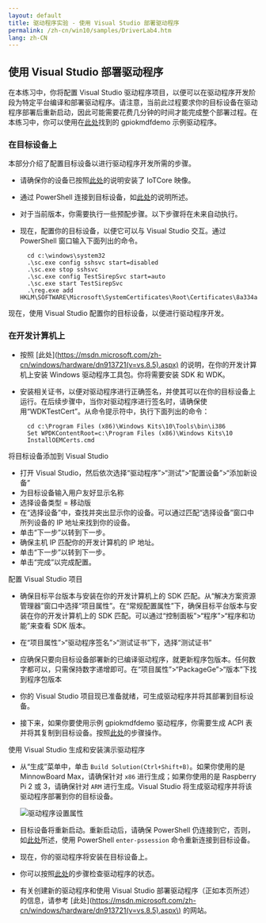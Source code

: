 ```yaml
---
layout: default
title: 驱动程序实验 - 使用 Visual Studio 部署驱动程序
permalink: /zh-cn/win10/samples/DriverLab4.htm
lang: zh-CN
---
```


## 使用 Visual Studio 部署驱动程序 

在本练习中，你将配置 Visual Studio 驱动程序项目，以便可以在驱动程序开发阶段为特定平台编译和部署驱动程序。请注意，当前此过程要求你的目标设备在驱动程序部署后重新启动，因此可能需要花费几分钟的时间才能完成整个部署过程。在本练习中，你可以使用在[此处](https://github.com/ms-iot/samples/tree/develop/DriverSamples)找到的 gpiokmdfdemo 示例驱动程序。

### 在目标设备上
本部分介绍了配置目标设备以进行驱动程序开发所需的步骤。

* 请确保你的设备已按照[此处]({{site.baseurl}}/{{page.lang}}/GetStarted.htm)的说明安装了 IoTCore 映像。
* 通过 PowerShell 连接到目标设备，如[此处]({{site.baseurl}}/{{page.lang}}/win10/samples/PowerShell.htm)的说明所述。
* 对于当前版本，你需要执行一些预配步骤。以下步骤将在未来自动执行。
* 现在，配置你的目标设备，以便它可以与 Visual Studio 交互。通过 PowerShell 窗口输入下面列出的命令。
		
		cd c:\windows\system32
		.\sc.exe config sshsvc start=disabled
		.\sc.exe stop sshsvc
		.\sc.exe config TestSirepSvc start=auto
		.\sc.exe start TestSirepSvc
		.\reg.exe add HKLM\SOFTWARE\Microsoft\SystemCertificates\Root\Certificates\8a334aa8052dd244a647306a76b8178fa215f344
		
现在，使用 Visual Studio 配置你的目标设备，以便进行驱动程序开发。

### 在开发计算机上

* 按照 \[此处\]\(https://msdn.microsoft.com/zh-cn/windows/hardware/dn913721(v=vs.8.5).aspx) 的说明，在你的开发计算机上安装 Windows 驱动程序工具包。你将需要安装 SDK 和 WDK。

* 安装相关证书，以便对驱动程序进行正确签名，并使其可以在你的目标设备上运行。在后续步骤中，当你对驱动程序进行签名时，请确保使用“WDKTestCert”。从命令提示符中，执行下面列出的命令：

		cd c:\Program Files (x86)\Windows Kits\10\Tools\bin\i386
		Set WPDKContentRoot=c:\Program Files (x86)\Windows Kits\10		
		InstallOEMCerts.cmd

 将目标设备添加到 Visual Studio
* 打开 Visual Studio，然后依次选择“驱动程序”\>“测试”\>“配置设备”\>“添加新设备”
* 为目标设备输入用户友好显示名称
* 选择设备类型 = 移动版
* 在“选择设备”中，查找并突出显示你的设备。可以通过匹配“选择设备”窗口中所列设备的 IP 地址来找到你的设备。
* 单击“下一步”以转到下一步。
* 确保主机 IP 匹配你的开发计算机的 IP 地址。
* 单击“下一步”以转到下一步。
* 单击“完成”以完成配置。
	
 配置 Visual Studio 项目
* 确保目标平台版本与安装在你的开发计算机上的 SDK 匹配。从“解决方案资源管理器”窗口中选择“项目属性”。在“常规配置属性”下，确保目标平台版本与安装在你的开发计算机上的 SDK 匹配。可以通过“控制面板”\>“程序”\>“程序和功能”来查看 SDK 版本。 
* 在“项目属性”\>“驱动程序签名”\>“测试证书”下，选择“测试证书”
* 应确保只要向目标设备部署新的已编译驱动程序，就更新程序包版本。任何数字都可以，只需保持数字递增即可。在“项目属性”\>“PackageGe”\>“版本”下找到程序包版本
* 你的 Visual Studio 项目现已准备就绪，可生成驱动程序并将其部署到目标设备。
	

* 接下来，如果你要使用示例 gpiokmdfdemo 驱动程序，你需要生成 ACPI 表并将其复制到目标设备。按照[此处]({{site.baseurl}}/{{page.lang}}/win10/samples/DriverLab2.htm)的步骤操作。


使用 Visual Studio 生成和安装演示驱动程序

* 从“生成”菜单中，单击 `Build Solution(Ctrl+Shift+B)`。如果你使用的是 MinnowBoard Max，请确保针对 `x86` 进行生成；如果你使用的是 Raspberry Pi 2 或 3，请确保针对 `ARM` 进行生成。Visual Studio 将生成驱动程序并将该驱动程序部署到你的目标设备。

    ![驱动程序设置属性]({{site.baseurl}}/Resources/images/DriverLab/driver-build-option.png)

* 目标设备将重新启动。重新启动后，请确保 PowerShell 仍连接到它，否则，如[此处]({{site.baseurl}}/{{page.lang}}/win10/samples/PowerShell.htm)所述，使用 PowerShell `enter-pssession` 命令重新连接到目标设备。

* 现在，你的驱动程序将安装在目标设备上。
* 你可以按照[此处]({{site.baseurl}}/{{page.lang}}/win10/samples/DriverLab3.htm)的步骤检查驱动程序的状态。
* 有关创建新的驱动程序和使用 Visual Studio 部署驱动程序（正如本页所述）的信息，请参考 \[此处\]\(https://msdn.microsoft.com/zh-cn/windows/hardware/dn913721(v=vs.8.5).aspx\) 的网站。
